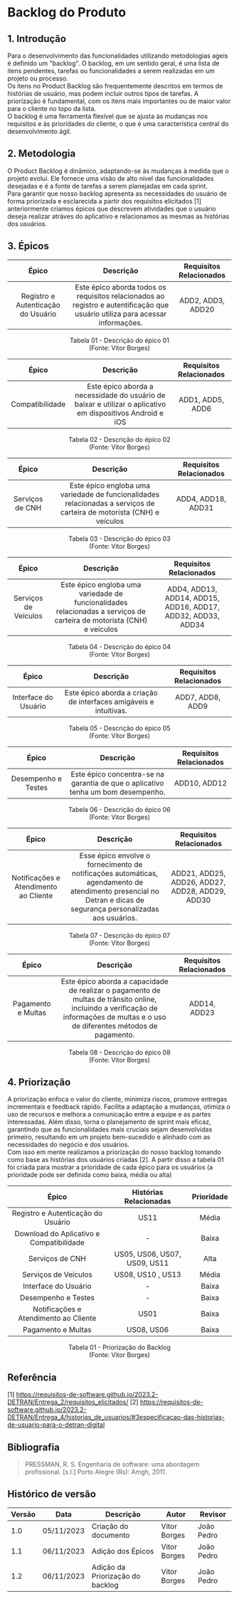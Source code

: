 # Backlog do Produto

## 1. Introdução
Para o desenvolvimento das funcionalidades utilizando metodologias ageis é definido um "backlog". O backlog, em um sentido geral, é uma lista de itens pendentes, tarefas ou funcionalidades a serem realizadas em um projeto ou processo.<br>
Os itens no Product Backlog são frequentemente descritos em termos de histórias de usuário, mas podem incluir outros tipos de tarefas. A priorização é fundamental, com os itens mais importantes ou de maior valor para o cliente no topo da lista.<br>
O backlog é uma ferramenta flexível que se ajusta às mudanças nos requisitos e às prioridades do cliente, o que é uma característica central do desenvolvimento ágil.

## 2. Metodologia
O Product Backlog é dinâmico, adaptando-se às mudanças à medida que o projeto evolui. Ele fornece uma visão de alto nível das funcionalidades desejadas e é a fonte de tarefas a serem planejadas em cada sprint.<br>
Para garantir que nosso backlog apresenta as necessidades do usuário de forma priorizada e esclarecida a partir dos requisitos elicitados [1] anteriormente criamos épicos que descrevem atividades que o usuário deseja realizar atráves do aplicativo e relacionamos as mesmas as histórias dos usuários.

## 3. Épicos

| Épico | Descrição | Requisitos Relacionados |
|:-----:|:---------:|:-----------------------:|
| Registro e Autenticação do Usuário | Este épico aborda todos os requisitos relacionados ao registro e autentificação que usuário utiliza para acessar informações. | ADD2, ADD3, ADD20 |

<p align="center">
Tabela 01 - Descrição do épico 01<br>
(Fonte: Vitor Borges)
</p>

| Épico | Descrição | Requisitos Relacionados |
|:-----:|:---------:|:-----------------------:|
| Compatibilidade | Este épico aborda a necessidade do usuário de baixar e utilizar o aplicativo em dispositivos Android e iOS| ADD1, ADD5, ADD6 |

<p align="center">
Tabela 02 - Descrição do épico 02<br>
(Fonte: Vitor Borges)
</p>

| Épico | Descrição | Requisitos Relacionados |
|:-----:|:---------:|:-----------------------:|
| Serviços de CNH | Este épico engloba uma variedade de funcionalidades relacionadas a serviços de carteira de motorista (CNH) e veículos | ADD4, ADD18, ADD31|

<p align="center">
Tabela 03 - Descrição do épico 03<br>
(Fonte: Vitor Borges)
</p>

| Épico | Descrição | Requisitos Relacionados |
|:-----:|:---------:|:-----------------------:|
| Serviços de Veículos | Este épico engloba uma variedade de funcionalidades relacionadas a serviços de carteira de motorista (CNH) e veículos | ADD4, ADD13, ADD14, ADD15, ADD16, ADD17, ADD32, ADD33, ADD34 |

<p align="center">
Tabela 04 - Descrição do épico 04<br>
(Fonte: Vitor Borges)
</p>

| Épico | Descrição | Requisitos Relacionados |
|:-----:|:---------:|:-----------------------:|
| Interface do Usuário | Este épico aborda a criação de interfaces amigáveis e intuitivas. | ADD7, ADD8, ADD9 |

<p align="center">
Tabela 05 - Descrição do épico 05<br>
(Fonte: Vitor Borges)
</p>

| Épico | Descrição | Requisitos Relacionados |
|:-----:|:---------:|:-----------------------:|
| Desempenho e Testes | Este épico concentra-se na garantia de que o aplicativo tenha um bom desempenho. |  ADD10, ADD12 |

<p align="center">
Tabela 06 - Descrição do épico 06<br>
(Fonte: Vitor Borges)
</p>

| Épico | Descrição | Requisitos Relacionados |
|:-----:|:---------:|:-----------------------:|
| Notificações e Atendimento ao Cliente | Esse épico envolve o fornecimento de notificações automáticas, agendamento de atendimento presencial no Detran e dicas de segurança personalizadas aos usuários. | ADD21, ADD25, ADD26, ADD27, ADD28, ADD29, ADD30 |

<p align="center">
Tabela 07 - Descrição do épico 07<br>
(Fonte: Vitor Borges)
</p>

| Épico | Descrição | Requisitos Relacionados |
|:-----:|:---------:|:-----------------------:|
| Pagamento e Multas | Este épico aborda a capacidade de realizar o pagamento de multas de trânsito online, incluindo a verificação de informações de multas e o uso de diferentes métodos de pagamento. | ADD14, ADD23 |

<p align="center">
Tabela 08 - Descrição do épico 08<br>
(Fonte: Vitor Borges)
</p>

## 4. Priorização
A priorização enfoca o valor do cliente, minimiza riscos, promove entregas incrementais e feedback rápido. Facilita a adaptação a mudanças, otimiza o uso de recursos e melhora a comunicação entre a equipe e as partes interessadas. Além disso, torna o planejamento de sprint mais eficaz, garantindo que as funcionalidades mais cruciais sejam desenvolvidas primeiro, resultando em um projeto bem-sucedido e alinhado com as necessidades do negócio e dos usuários.<br>
Com isso em mente realizamos a priorização do nosso backlog tomando como base as histórias dos usuários criadas [2]. A partir disso a tabela 01 foi criada para mostrar a prioridade de cada épico para os usuários (a prioridade pode ser definida como baixa, média ou alta)

| Épico | Histórias Relacionadas | Prioridade |
|:-----:|:----------------------:|:----------:|
| Registro e Autenticação do Usuário | US11 | Média |
| Download do Aplicativo e Compatibilidade | - | Baixa |
| Serviços de CNH | US05, US06, US07, US09, US11  | Alta |
| Serviços de Veículos | US08, US10 , US13 | Média |
| Interface do Usuário | - | Baixa |
| Desempenho e Testes | - | Baixa |
| Notificações e Atendimento ao Cliente | US01 | Baixa |
| Pagamento e Multas | US08, US06 | Baixa |

<p align="center">
Tabela 01 - Priorização do Backlog<br>
(Fonte: Vitor Borges)
</p>

## Referência
[1] https://requisitos-de-software.github.io/2023.2-DETRAN/Entrega_2/requisitos_elicitados/
[2] https://requisitos-de-software.github.io/2023.2-DETRAN/Entrega_4/historias_de_usuarios/#3especificacao-das-historias-de-usuario-para-o-detran-digital

## Bibliografia
> PRESSMAN, R. S. Engenharia de software: uma abordagem profissional. [s.l.] Porto Alegre (Rs): Amgh, 2011.

## Histórico de versão

| Versão | Data       | Descrição            | Autor              | Revisor             |
| ------ | ---------- | -------------------- | ------------------ | ------------------- |
| 1.0 | 05/11/2023 | Criação do documento | Vitor Borges | João Pedro |
| 1.1 | 06/11/2023 | Adição dos Épicos | Vitor Borges | João Pedro |
| 1.2 | 06/11/2023 | Adição da Priorização do backlog | Vitor Borges | João Pedro |
